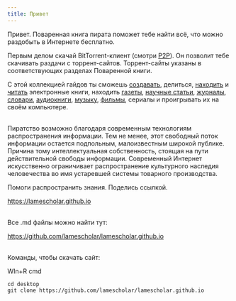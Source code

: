 ```yaml
---
title: Привет
---
```


Привет. Поваренная книга пирата поможет тебе найти всё, что можно раздобыть в Интернете бесплатно.

Первым делом скачай BitTorrent-клиент (смотри [P2P](/ru/p2p)). Он позволит тебе скачивать раздачи с торрент-сайтов. Торрент-сайты указаны в соответствующих разделах Поваренной книги.

С этой коллекцией гайдов ты сможешь [создавать](/ru/digitization), делиться, [находить](/ru/book-searching) и [читать](/ru/reading-ebooks) электронные книги, находить [газеты](/ru/newspapers), [научные статьи](/ru/articles), [журналы](/ru/magazines), [словари](/ru/reference-books), [аудиокниги](/ru/audiobooks), [музыку](/ru/music), [фильмы](/ru/films), сериалы и проигрывать их на своём компьютере.
<br><br>

Пиратство возможно благодаря современным технологиям распространения информации. Тем не менее, этот свободный поток информации остается подпольным, малоизвестным широкой публике. Причина тому интеллектуальная собственность, стоящая на пути действительной свободы информации. Современный Интернет искусственно ограничивает распространение культурного наследия человечества во имя устаревшей системы товарного производства.

Помоги распространить знания. Поделись ссылкой.

<https://lamescholar.github.io>
<br><br>

Все .md файлы можно найти тут:

<https://github.com/lamescholar/lamescholar.github.io>
<br><br>

Команды, чтобы скачать сайт:

WIn+R cmd

```
cd desktop
git clone https://github.com/lamescholar/lamescholar.github.io
```